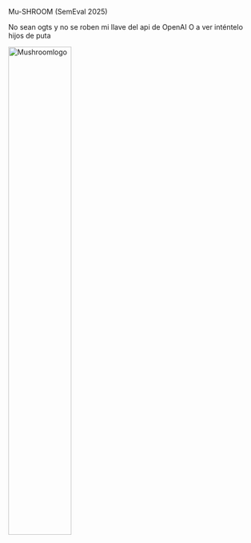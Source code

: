 Mu-SHROOM (SemEval 2025) 

No sean ogts y no se roben mi llave del api de OpenAI
O a ver inténtelo hijos de puta

<img src="https://github.com/user-attachments/assets/5e6c1184-4801-4d1d-9814-e143146274c0" alt="Mushroomlogo" style="width:50%; height:auto;">

